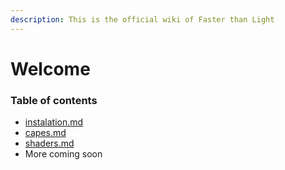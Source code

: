 ```yaml
---
description: This is the official wiki of Faster than Light
---
```


# Welcome

### Table of contents

* [instalation.md](readme/instalation.md "mention")
* [capes.md](gitbook-main/capes.md "mention")
* [shaders.md](readme/shaders.md "mention")
* More coming soon
